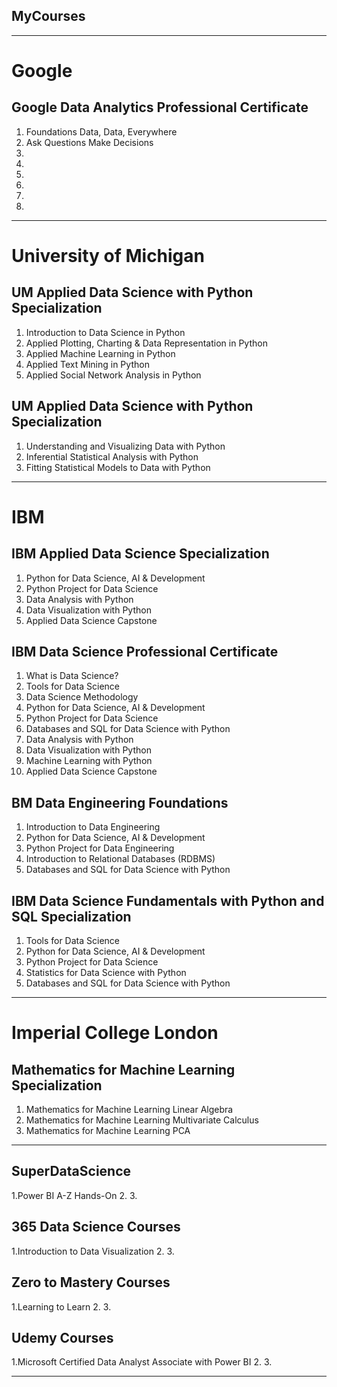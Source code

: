 ## MyCourses
***

# Google
## Google Data Analytics Professional Certificate
1. Foundations Data, Data, Everywhere
2. Ask Questions Make Decisions
3. 
4.
5.
6.
7.
8.

***



# University of Michigan
## UM Applied Data Science with Python Specialization
1. Introduction to Data Science in Python
2. Applied Plotting, Charting & Data Representation in Python
3. Applied Machine Learning in Python
4. Applied Text Mining in Python
5. Applied Social Network Analysis in Python

## UM Applied Data Science with Python Specialization
1. Understanding and Visualizing Data with Python
2. Inferential Statistical Analysis with Python
3. Fitting Statistical Models to Data with Python

***


# IBM

## IBM Applied Data Science Specialization
1. Python for Data Science, AI & Development
2. Python Project for Data Science
3. Data Analysis with Python
4. Data Visualization with Python
5. Applied Data Science Capstone

## IBM Data Science Professional Certificate
1. What is Data Science? 
2. Tools for Data Science
3. Data Science Methodology
4. Python for Data Science, AI & Development
5. Python Project for Data Science
6. Databases and SQL for Data Science with Python
7. Data Analysis with Python
8. Data Visualization with Python
9. Machine Learning with Python
10. Applied Data Science Capstone

## BM Data Engineering Foundations
1. Introduction to Data Engineering
2. Python for Data Science, AI & Development
3. Python Project for Data Engineering
4. Introduction to Relational Databases (RDBMS)
5. Databases and SQL for Data Science with Python

## IBM Data Science Fundamentals with Python and SQL Specialization
1. Tools for Data Science
2. Python for Data Science, AI & Development
3. Python Project for Data Science
4. Statistics for Data Science with Python
5. Databases and SQL for Data Science with Python

***

# Imperial College London
## Mathematics for Machine Learning Specialization
1. Mathematics for Machine Learning Linear Algebra
2. Mathematics for Machine Learning Multivariate Calculus
3. Mathematics for Machine Learning PCA


***

## SuperDataScience
1.Power BI A-Z Hands-On
2.
3.

## 365 Data Science Courses
1.Introduction to Data Visualization
2.
3.

## Zero to Mastery Courses
1.Learning to Learn
2.
3.

## Udemy Courses
1.Microsoft Certified Data Analyst Associate with Power BI
2.
3.

***
